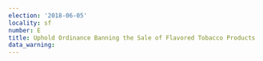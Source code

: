 ```yaml
---
election: '2018-06-05'
locality: sf
number: E
title: Uphold Ordinance Banning the Sale of Flavored Tobacco Products
data_warning: 
---
```


